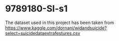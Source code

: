 # 9789180-SI-s1

The dataset used in this project has been taken from https://www.kaggle.com/dornani/widandsuicide?select=suicidedataextrafestures.csv

